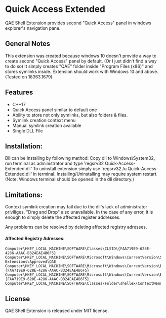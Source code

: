 Quick Access Extended
=====================

QAE Shell Extension provides second "Quick Access" panel in
windows explorer's navigation pane.

## General Notes

This extension was created because windows 10 doesn't provide
a way to create second "Quick Access" panel by default.
(Or I just didn't find a way to do so)
It simply creates "QAE" folder inside "Program Files (x86)"
and stores symlinks inside. Extension should work with
Windows 10 and above. (Tested on 18363.1679)

## Features

- C++17
- Quick Access panel similar to default one
- Ability to store not only symlinks, but also folders & files.
- Symlink creation context menu
- Manual symlink creation available
- Single DLL File

## Installation:

Dll can be installing by following method:
Copy dll to Windows\System32, run terminal as administrator and type 'regsrv32 Quick-Access-Extended.dll'
To uninstall extension simply use 'regsrv32 /u Quick-Access-Extended.dll' in terminal.
Installing/Uninstalling may require system restart.
(Note: Windows terminal should be opened in the dll directory.)

## Limitations:

Context symlink creation may fail due to the dll's lack of administrator priviliges. "Drag and Drop" also unavailable.
In the case of any error, it is enough to simply delete the affected register addresses.

Any problems can be resolved by deleting affected registry adresses.

#### Affected Registry Adresses:

```
Computer\HKEY_LOCAL_MACHINE\SOFTWARE\Classes\CLSID\{FAA719E9-628E-4286-AAAC-B324EAE4B6F5}
Computer\HKEY_LOCAL_MACHINE\SOFTWARE\Microsoft\Windows\CurrentVersion\Shell Extensions\Approved\QAE
Computer\HKEY_LOCAL_MACHINE\SOFTWARE\Microsoft\Windows\CurrentVersion\Explorer\Desktop\NameSpace\{FAA719E9-628E-4286-AAAC-B324EAE4B6F5}
Computer\HKEY_LOCAL_MACHINE\SOFTWARE\Microsoft\Windows\CurrentVersion\Explorer\HideDesktopIcons\NewStartPanel\{FAA719E9-628E-4286-AAAC-B324EAE4B6F5}
Computer\HKEY_LOCAL_MACHINE\SOFTWARE\Classes\Folder\shellex\ContextMenuHandlers\QAE
```

## License

QAE Shell Extension is released under MIT license.